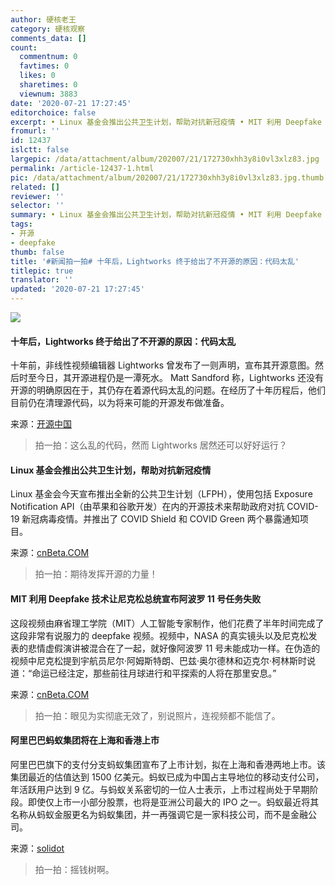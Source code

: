 ```yaml
---
author: 硬核老王
category: 硬核观察
comments_data: []
count:
  commentnum: 0
  favtimes: 0
  likes: 0
  sharetimes: 0
  viewnum: 3883
date: '2020-07-21 17:27:45'
editorchoice: false
excerpt: • Linux 基金会推出公共卫生计划，帮助对抗新冠疫情 • MIT 利用 Deepfake 技术让尼克松总统宣布阿波罗 11 号任务失败 • 阿里巴巴蚂蚁集团将在上海和香港上市
fromurl: ''
id: 12437
islctt: false
largepic: /data/attachment/album/202007/21/172730xhh3y8i0vl3xlz83.jpg
permalink: /article-12437-1.html
pic: /data/attachment/album/202007/21/172730xhh3y8i0vl3xlz83.jpg.thumb.jpg
related: []
reviewer: ''
selector: ''
summary: • Linux 基金会推出公共卫生计划，帮助对抗新冠疫情 • MIT 利用 Deepfake 技术让尼克松总统宣布阿波罗 11 号任务失败 • 阿里巴巴蚂蚁集团将在上海和香港上市
tags:
- 开源
- deepfake
thumb: false
title: '#新闻拍一拍# 十年后，Lightworks 终于给出了不开源的原因：代码太乱'
titlepic: true
translator: ''
updated: '2020-07-21 17:27:45'
---
```


![](/data/attachment/album/202007/21/172730xhh3y8i0vl3xlz83.jpg)


#### 十年后，Lightworks 终于给出了不开源的原因：代码太乱


十年前，非线性视频编辑器 Lightworks 曾发布了一则声明，宣布其开源意图。然后时至今日，其开源进程仍是一潭死水。 Matt Sandford 称，Lightworks 还没有开源的明确原因在于，其仍存在着源代码太乱的问题。在经历了十年历程后，他们目前仍在清理源代码，以为将来可能的开源发布做准备。


来源：[开源中国](https://www.oschina.net/news/117342/lightworks-why-no-open-source)



> 
> 拍一拍：这么乱的代码，然而 Lightworks 居然还可以好好运行？
> 
> 
> 


#### Linux 基金会推出公共卫生计划，帮助对抗新冠疫情


Linux 基金会今天宣布推出全新的公共卫生计划（LFPH），使用包括 Exposure Notification API（由苹果和谷歌开发）在内的开源技术来帮助政府对抗 COVID-19 新冠病毒疫情。并推出了 COVID Shield 和 COVID Green 两个暴露通知项目。


来源：[cnBeta.COM](https://www.cnbeta.com/articles/tech/1005837.htm)



> 
> 拍一拍：期待发挥开源的力量！
> 
> 
> 


#### MIT 利用 Deepfake 技术让尼克松总统宣布阿波罗 11 号任务失败


这段视频由麻省理工学院（MIT）人工智能专家制作，他们花费了半年时间完成了这段非常有说服力的 deepfake 视频。视频中，NASA 的真实镜头以及尼克松发表的悲情虚假演讲被混合在了一起，就好像阿波罗 11 号未能成功一样。在伪造的视频中尼克松提到宇航员尼尔·阿姆斯特朗、巴兹·奥尔德林和迈克尔·柯林斯时说道：“命运已经注定，那些前往月球进行和平探索的人将在那里安息。”


来源：[cnBeta.COM](https://www.cnbeta.com/articles/science/1005973.htm)



> 
> 拍一拍：眼见为实彻底无效了，别说照片，连视频都不能信了。
> 
> 
> 


#### 阿里巴巴蚂蚁集团将在上海和香港上市


阿里巴巴旗下的支付分支蚂蚁集团宣布了上市计划，拟在上海和香港两地上市。该集团最近的估值达到 1500 亿美元。蚂蚁已成为中国占主导地位的移动支付公司，年活跃用户达到 9 亿。与蚂蚁关系密切的一位人士表示，上市过程尚处于早期阶段。即使仅上市一小部分股票，也将是亚洲公司最大的 IPO 之一。蚂蚁最近将其名称从蚂蚁金服更名为蚂蚁集团，并一再强调它是一家科技公司，而不是金融公司。


来源：[solidot](https://www.solidot.org/story?sid=64999)



> 
> 拍一拍：摇钱树啊。
> 
> 
>
